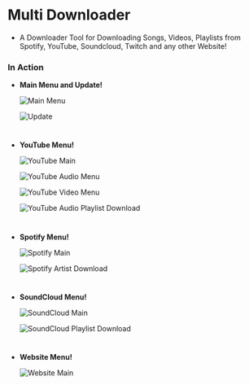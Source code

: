 # Multi Downloader
- A Downloader Tool for Downloading Songs, Videos, Playlists from Spotify, YouTube, Soundcloud, Twitch and any other Website!

### In Action
- __Main Menu and Update!__

  ![Main Menu](https://github.com/SaoasBlubb/Multi-Downloader/assets/56938581/63e35edc-7dd1-44b9-97ea-9ec98451aabd)

  ![Update](https://github.com/SaoasBlubb/Multi-Downloader/assets/56938581/97908d06-1b9f-4309-8361-bd65e5e7bfba)
#
- __YouTube Menu!__

  ![YouTube Main](https://github.com/SaoasBlubb/Multi-Downloader/assets/56938581/87c3e22d-bad9-4201-a6b5-b161b10ea79a)

  ![YouTube Audio Menu](https://github.com/SaoasBlubb/Multi-Downloader/assets/56938581/8d81457f-7560-4195-8f4a-3529438a5b21)

  ![YouTube Video Menu](https://github.com/SaoasBlubb/Multi-Downloader/assets/56938581/426c9fa3-a8eb-4968-a1af-2463ec0f431b)
  
  ![YouTube Audio Playlist Download](https://github.com/SaoasBlubb/Multi-Downloader/assets/56938581/b8835d8c-d5fd-408f-a739-a05f8a6040a9)
#
- __Spotify Menu!__

  ![Spotify Main](https://github.com/SaoasBlubb/Multi-Downloader/assets/56938581/f21b3341-45b8-4ec6-a493-345bd34ff7e8)

  ![Spotify Artist Download](https://github.com/SaoasBlubb/Multi-Downloader/assets/56938581/25e20721-9cc0-4ec9-8af3-f9d5fdcfff8d)
#
- __SoundCloud Menu!__

  ![SoundCloud Main](https://github.com/SaoasBlubb/Multi-Downloader/assets/56938581/3b6abaf8-d4ff-4bcb-ace5-0b159b052fa6)

  ![SoundCloud Playlist Download](https://github.com/SaoasBlubb/Multi-Downloader/assets/56938581/81e4a2bf-0885-4de6-9fe5-07c5bdc00dd9)
#
- __Website Menu!__

  ![Website Main](https://github.com/SaoasBlubb/Multi-Downloader/assets/56938581/a80ea59c-b0b1-4a5a-9bf1-cc0822fe79ec)
